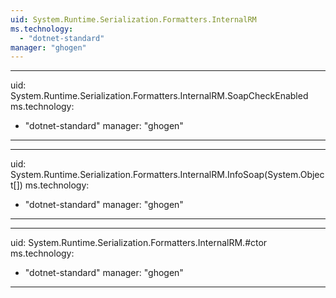```yaml
---
uid: System.Runtime.Serialization.Formatters.InternalRM
ms.technology: 
  - "dotnet-standard"
manager: "ghogen"
---
```


---
uid: System.Runtime.Serialization.Formatters.InternalRM.SoapCheckEnabled
ms.technology: 
  - "dotnet-standard"
manager: "ghogen"
---

---
uid: System.Runtime.Serialization.Formatters.InternalRM.InfoSoap(System.Object[])
ms.technology: 
  - "dotnet-standard"
manager: "ghogen"
---

---
uid: System.Runtime.Serialization.Formatters.InternalRM.#ctor
ms.technology: 
  - "dotnet-standard"
manager: "ghogen"
---
